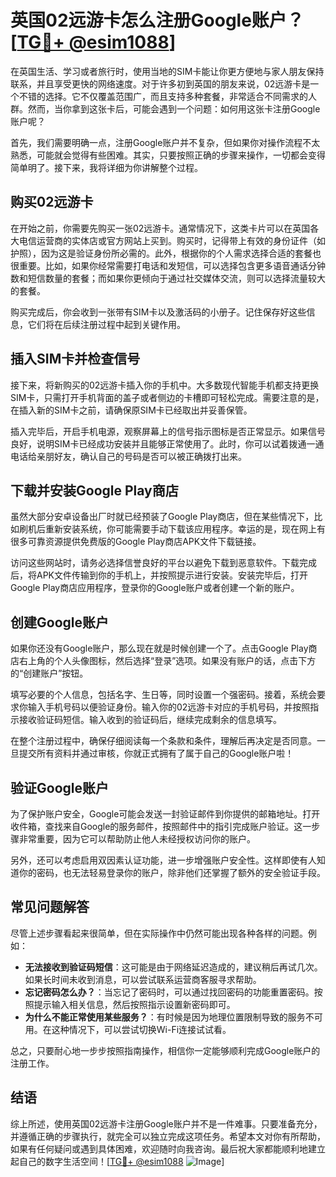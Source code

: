 # 英国02远游卡怎么注册Google账户？[[TG💪+ @esim1088](https://t.me/s/esim1088)]

在英国生活、学习或者旅行时，使用当地的SIM卡能让你更方便地与家人朋友保持联系，并且享受更快的网络速度。对于许多初到英国的朋友来说，02远游卡是一个不错的选择。它不仅覆盖范围广，而且支持多种套餐，非常适合不同需求的人群。然而，当你拿到这张卡后，可能会遇到一个问题：如何用这张卡注册Google账户呢？

首先，我们需要明确一点，注册Google账户并不复杂，但如果你对操作流程不太熟悉，可能就会觉得有些困难。其实，只要按照正确的步骤来操作，一切都会变得简单明了。接下来，我将详细为你讲解整个过程。

## 购买02远游卡

在开始之前，你需要先购买一张02远游卡。通常情况下，这类卡片可以在英国各大电信运营商的实体店或官方网站上买到。购买时，记得带上有效的身份证件（如护照），因为这是验证身份所必需的。此外，根据你的个人需求选择合适的套餐也很重要。比如，如果你经常需要打电话和发短信，可以选择包含更多语音通话分钟数和短信数量的套餐；而如果你更倾向于通过社交媒体交流，则可以选择流量较大的套餐。

购买完成后，你会收到一张带有SIM卡以及激活码的小册子。记住保存好这些信息，它们将在后续注册过程中起到关键作用。

## 插入SIM卡并检查信号

接下来，将新购买的02远游卡插入你的手机中。大多数现代智能手机都支持更换SIM卡，只需打开手机背面的盖子或者侧边的卡槽即可轻松完成。需要注意的是，在插入新的SIM卡之前，请确保原SIM卡已经取出并妥善保管。

插入完毕后，开启手机电源，观察屏幕上的信号指示图标是否正常显示。如果信号良好，说明SIM卡已经成功安装并且能够正常使用了。此时，你可以试着拨通一通电话给亲朋好友，确认自己的号码是否可以被正确拨打出来。

## 下载并安装Google Play商店

虽然大部分安卓设备出厂时就已经预装了Google Play商店，但在某些情况下，比如刷机后重新安装系统，你可能需要手动下载该应用程序。幸运的是，现在网上有很多可靠资源提供免费版的Google Play商店APK文件下载链接。

访问这些网站时，请务必选择信誉良好的平台以避免下载到恶意软件。下载完成后，将APK文件传输到你的手机上，并按照提示进行安装。安装完毕后，打开Google Play商店应用程序，登录你的Google账户或者创建一个新的账户。

## 创建Google账户

如果你还没有Google账户，那么现在就是时候创建一个了。点击Google Play商店右上角的个人头像图标，然后选择“登录”选项。如果没有账户的话，点击下方的“创建账户”按钮。

填写必要的个人信息，包括名字、生日等，同时设置一个强密码。接着，系统会要求你输入手机号码以便验证身份。输入你的02远游卡对应的手机号码，并按照指示接收验证码短信。输入收到的验证码后，继续完成剩余的信息填写。

在整个注册过程中，确保仔细阅读每一个条款和条件，理解后再决定是否同意。一旦提交所有资料并通过审核，你就正式拥有了属于自己的Google账户啦！

## 验证Google账户

为了保护账户安全，Google可能会发送一封验证邮件到你提供的邮箱地址。打开收件箱，查找来自Google的服务邮件，按照邮件中的指引完成账户验证。这一步骤非常重要，因为它可以帮助防止他人未经授权访问你的账户。

另外，还可以考虑启用双因素认证功能，进一步增强账户安全性。这样即使有人知道你的密码，也无法轻易登录你的账户，除非他们还掌握了额外的安全验证手段。

## 常见问题解答

尽管上述步骤看起来很简单，但在实际操作中仍然可能出现各种各样的问题。例如：

- **无法接收到验证码短信**：这可能是由于网络延迟造成的，建议稍后再试几次。如果长时间未收到消息，可以尝试联系运营商客服寻求帮助。
- **忘记密码怎么办？**：当忘记了密码时，可以通过找回密码的功能重置密码。按照提示输入相关信息，然后按照指示设置新密码即可。
- **为什么不能正常使用某些服务？**：有时候是因为地理位置限制导致的服务不可用。在这种情况下，可以尝试切换Wi-Fi连接试试看。

总之，只要耐心地一步步按照指南操作，相信你一定能够顺利完成Google账户的注册工作。

## 结语

综上所述，使用英国02远游卡注册Google账户并不是一件难事。只要准备充分，并遵循正确的步骤执行，就完全可以独立完成这项任务。希望本文对你有所帮助，如果有任何疑问或遇到具体困难，欢迎随时向我咨询。最后祝大家都能顺利地建立起自己的数字生活空间！[[TG💪+ @esim1088](https://t.me/s/esim1088) ![Image](https://i.postimg.cc/4NQfJmqS/Snipaste-2025-05-13-00-14-12.png)]